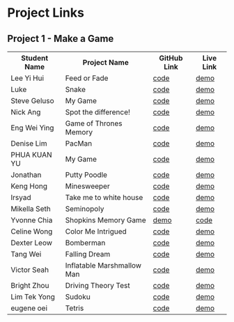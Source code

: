 # Project Links

## Project 1 - Make a Game
<table>
  <tr>
    <th>Student Name</th>
    <th>Project Name</th>
    <th>GitHub Link</th>
    <th>Live Link</th>
  </tr>
  <tr>
    <td>Lee Yi Hui</td>
    <td>Feed or Fade</td>
    <td><a href="https://github.com/leeyihui/game-slither">code</td>
    <td><a href="https://leeyihui.github.io/game-slither/">demo</td>
  </tr>

  <tr>
    <td>Luke</td>
    <td>Snake</td>
    <td><a href="http://github.com/blueyoghurt/project-1b">code</td>
    <td><a href="http://blueyoghurt.github.io/project-1b">demo</td>
  </tr>

  <tr>
    <td>Steve Geluso</td>
    <td>My Game</td>
    <td><a href="http://github.com/geluso/whatever">code</td>
    <td><a href="http://geluso.github.io/mygame">demo</td>
  </tr>

  <tr>
    <td>Nick Ang</td>
    <td>Spot the difference!</td>
    <td><a href="https://github.com/nickangtc/sherlock-the-diffe"rence>code</td>
    <td><a href="https://nickangtc.github.io/sherlock-the-differ"ence/>demo</td>
  </tr>

  <tr>
    <td>Eng Wei Ying</td>
    <td>Game of Thrones Memory</td>
    <td><a href="https://github.com/weiyingx/GoT-Memory-Match">code</td>
    <td><a href="https://weiyingx.github.io/GoT-Memory-Match/">demo</td>
  </tr>

  <tr>
    <td>Denise Lim</td>
    <td>PacMan</td>
    <td><a href="https://github.com/thekneeslim/PacMan">code</td>
    <td><a href="http://thekneeslim.github.io/PacMan">demo</td>
  </tr>

  <tr>
    <td>PHUA KUAN YU</td>
    <td>My Game</td>
    <td><a href="https://github.com/phuaky/baccaratSpecial">code</td>
    <td><a href="https://phuaky.github.io/baccaratSpecial/">demo</td>
  </tr>

  <tr>
    <td>Jonathan</td>
    <td>Putty Poodle</td>
    <td><a href="https://github.com/Jonalogy">code</td>
    <td><a href="https://jonalogy.github.io/puttyPoodle/puttyPoo"dle.beta/>demo</td>
  </tr>

  <tr>
    <td>Keng Hong</td>
    <td>Minesweeper</td>
    <td><a href="http://github.com/kengste/towerDefence">code</td>
    <td><a href="https://kengste.github.io/towerDefence/">demo</td>
  </tr>

  <tr>
    <td>Irsyad</td>
    <td>Take me to white house</td>
    <td><a href="http://github.com/mdchad/take-me-to-white-house">code</td>
    <td><a href="https://mdchad.github.io/take-me-to-white-house/">demo</td>
  </tr>

  <tr>
    <td>Mikella Seth</td>
    <td>Seminopoly</td>
    <td><a href="https://github.com/mseth5829">code</td>
    <td><a href="https://mseth5829.github.io/seminopoly/">demo</td>
  </tr>

  <tr>
    <td>Yvonne Chia</td>
    <td>Shopkins Memory Game</td>
    <td><a href="https://paperplanegirl.github.io/proj1/">demo</td>
    <td><a href="https://github.com/paperplanegirl/proj1">code</td>
  </tr>

  <tr>
    <td>Celine Wong</td>
    <td>Color Me Intrigued</td>
    <td><a href="https://github.com/celinewsm/color-me-intrigued">code</td>
    <td><a href="https://celinewsm.github.io/color-me-intrigued/">demo</td>
  </tr>

  <tr>
    <td>Dexter Leow</td>
    <td>Bomberman</td>
    <td><a href="https://github.com/Dexterleow/Project-1-Bomberm"an>code</td>
    <td><a href="https://dexterleow.github.io/Project-1-Bomberma"n/>demo</td>
  </tr>

  <tr>
    <td>Tang Wei</td>
    <td>Falling Dream</td>
    <td><a href="https://github.com/tangwei999/falling-dream">code</td>
    <td><a href="https://tangwei999.github.io/falling-dream/">demo</td>
  </tr>

  <tr>
    <td>Victor Seah</td>
    <td>Inflatable Marshmallow Man</td>
    <td><a href="https://github.com/victorxyz/GA-WDI-project-1">code</td>
    <td><a href="http://victorxyz.github.io/GA-WDI-project-1">demo</td>
  </tr>


  <tr>
    <td>Bright Zhou</td>
    <td>Driving Theory Test</td>
    <td><a href="http://github.com/brightchew/project1">code</td>
    <td><a href="http://brightchew.github.io/project1">demo</td>
  </tr>

  <tr>
    <td>Lim Tek Yong</td>
    <td>Sudoku</td>
    <td><a href="https://github.com/tekwin88/project-1b">code</td>
    <td><a href="https://tekwin88.github.io/project-1b/sudoku.html">demo</td>
  </tr>
  <tr>
    <td>eugene oei</td>
    <td>Tetris</td>
    <td><a href="https://github.com/eugeneoei/tetris">code</td>
    <td><a href="https://eugeneoei.github.io/tetris/">demo</td>
  </tr>
</table>
